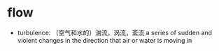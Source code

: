 # flow

- turbulence: （空气和水的）湍流，涡流，紊流 a series of sudden and violent changes in the direction that air or water is moving in
